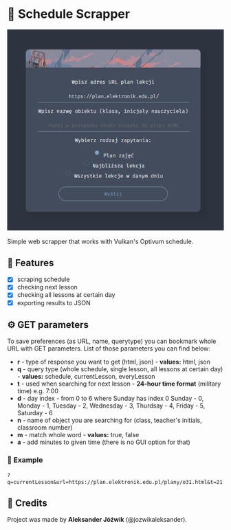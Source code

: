 # 📅 Schedule Scrapper

![Home page](docs/images/homepage.png)

Simple web scrapper that works with Vulkan's Optivum schedule.

## 📃 Features
- [x] scraping schedule
- [x] checking next lesson
- [x] checking all lessons at certain day
- [x] exporting results to JSON

## ⚙ GET parameters
To save preferences (as URL, name, querytype) you can bookmark whole URL with GET parameters. List of those parameters you can find below:
- **r** - type of response you want to get (html, json) - **values:** html, json
- **q** - query type (whole schedule, single lesson, all lessons at certain day) - **values:** schedule, currentLesson, everyLesson
- **t** - used when searching for next lesson - **24-hour time format** (military time) e.g. 7:00
- **d** - day index - from 0 to 6 where Sunday has index 0
    Sunday - 0, Monday - 1, Tuesday - 2, Wednesday - 3, Thurdsay - 4, Friday - 5, Saturday - 6
- **n** - name of object you are searching for (class, teacher's initials, classroom number)
- **m** - match whole word - **values:** true, false
- **a** - add minutes to given time (there is no GUI option for that)

### 📝 Example
    ?q=currentLesson&url=https://plan.elektronik.edu.pl/plany/o31.html&t=21:31&d=5&n=4I.&r=html&a=3

## 👤 Credits
Project was made by **Aleksander Jóźwik** (@jozwikaleksander).